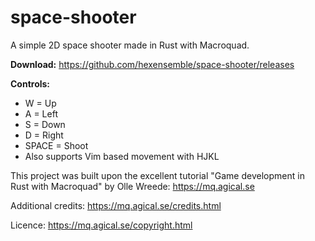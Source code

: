 # space-shooter

A simple 2D space shooter made in Rust with Macroquad.

**Download:** https://github.com/hexensemble/space-shooter/releases

**Controls:**
- W = Up
- A = Left
- S = Down
- D = Right
- SPACE = Shoot
- Also supports Vim based movement with HJKL

This project was built upon the excellent tutorial "Game development in Rust with Macroquad" by Olle Wreede:
https://mq.agical.se

Additional credits:
https://mq.agical.se/credits.html

Licence:
https://mq.agical.se/copyright.html
